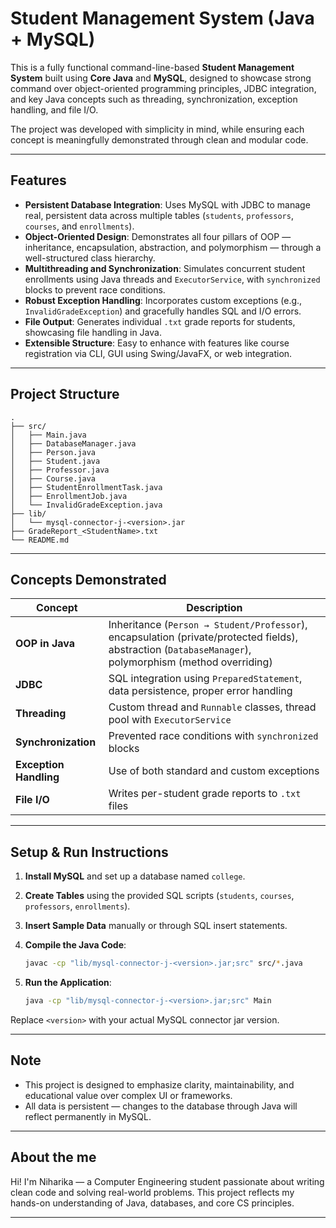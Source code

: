 # Student Management System (Java + MySQL)

This is a fully functional command-line-based **Student Management System** built using **Core Java** and **MySQL**, designed to showcase strong command over object-oriented programming principles, JDBC integration, and key Java concepts such as threading, synchronization, exception handling, and file I/O.

The project was developed with simplicity in mind, while ensuring each concept is meaningfully demonstrated through clean and modular code.

---

## Features

* **Persistent Database Integration**: Uses MySQL with JDBC to manage real, persistent data across multiple tables (`students`, `professors`, `courses`, and `enrollments`).
* **Object-Oriented Design**: Demonstrates all four pillars of OOP — inheritance, encapsulation, abstraction, and polymorphism — through a well-structured class hierarchy.
* **Multithreading and Synchronization**: Simulates concurrent student enrollments using Java threads and `ExecutorService`, with `synchronized` blocks to prevent race conditions.
* **Robust Exception Handling**: Incorporates custom exceptions (e.g., `InvalidGradeException`) and gracefully handles SQL and I/O errors.
* **File Output**: Generates individual `.txt` grade reports for students, showcasing file handling in Java.
* **Extensible Structure**: Easy to enhance with features like course registration via CLI, GUI using Swing/JavaFX, or web integration.

---

## Project Structure

```
.
├── src/
│   ├── Main.java
│   ├── DatabaseManager.java
│   ├── Person.java
│   ├── Student.java
│   ├── Professor.java
│   ├── Course.java
│   ├── StudentEnrollmentTask.java
│   ├── EnrollmentJob.java
│   └── InvalidGradeException.java
├── lib/
│   └── mysql-connector-j-<version>.jar
├── GradeReport_<StudentName>.txt
└── README.md
```

---

## Concepts Demonstrated

| Concept                | Description                                                                                                                                             |
| ---------------------- | ------------------------------------------------------------------------------------------------------------------------------------------------------- |
| **OOP in Java**        | Inheritance (`Person → Student/Professor`), encapsulation (private/protected fields), abstraction (`DatabaseManager`), polymorphism (method overriding) |
| **JDBC**               | SQL integration using `PreparedStatement`, data persistence, proper error handling                                                                      |
| **Threading**          | Custom thread and `Runnable` classes, thread pool with `ExecutorService`                                                                                |
| **Synchronization**    | Prevented race conditions with `synchronized` blocks                                                                                                    |
| **Exception Handling** | Use of both standard and custom exceptions                                                                                                              |
| **File I/O**           | Writes per-student grade reports to `.txt` files                                                                                                        |

---

## Setup & Run Instructions

1. **Install MySQL** and set up a database named `college`.

2. **Create Tables** using the provided SQL scripts (`students`, `courses`, `professors`, `enrollments`).

3. **Insert Sample Data** manually or through SQL insert statements.

4. **Compile the Java Code**:

   ```bash
   javac -cp "lib/mysql-connector-j-<version>.jar;src" src/*.java
   ```

5. **Run the Application**:

   ```bash
   java -cp "lib/mysql-connector-j-<version>.jar;src" Main
   ```

Replace `<version>` with your actual MySQL connector jar version.

---

## Note

* This project is designed to emphasize clarity, maintainability, and educational value over complex UI or frameworks.
* All data is persistent — changes to the database through Java will reflect permanently in MySQL.

---

## About the me

Hi! I'm Niharika — a Computer Engineering student passionate about writing clean code and solving real-world problems.
This project reflects my hands-on understanding of Java, databases, and core CS principles.


---

